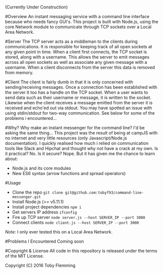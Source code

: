 (Currently Under Construction)

#Overview
An instant messaging service with a command line interface because who needs fancy GUI's.  This project is built with Node.js, using the core Network module to communicate through TCP sockets over a Local Area Network.

#Server
The TCP server acts as a middleman to the clients during communications.  It is responsible for keeping track of all open sockets at any given point in time.  When a client first connects, the TCP socket is stored, along with a username.  This allows the server to emit messages across all open sockets as well as associate any given message with a username.  When a client disconnects from the server this data is removed from memory.

#Client
The client is fairly dumb in that it is only concerned with sending/receiving messages.  Once a connection has been established with the server it too has a handle on the TCP socket.  When a user wants to send data such as their username or message, it is written to the socket.  Likewise when the client receives a message emitted from the server it is received and echo'ed out via stdout.  You may have spotted an issue with using stdin/stdout for two-way communication.  See below for some of the problems i encountered...

#Why?
Why make an instant messenger for the command line?  I'd be asking the same thing...  This project was the result of being at campJS with no internet and very little resources (only Javascript/Node.js documentation).  I quickly realised how much i relied on communication tools like Slack and Hipchat and thought why not have a crack at my own.  Is it practical?  No.  Is it secure?  Nope.  But it has given me the chance to learn about:
- Node.js and its core modules
- New ES6 syntax (arrow functions and spread operators)

#Usage
- Clone the repo `git clone git@github.com:tobyf93/command-line-messenger.git`
- Install Node.js (>= v5.11.1)
- Install project dependencies `npm i` 
- Get servers IP address `ifconfig`
- Fire up TCP server `node server.js --host SERVER_IP --port 3000`
- Connect clients `node client.js --host SERVER_IP --port 3000`

*Note:*  I only ever tested this on a Local Area Network.

#Problems I Encountered
Coming soon

#Copyright & License
All code in this repository is released under the terms of the MIT License.

Copyright (C) 2016 Toby Flemming
